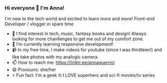 ### Hi everyone 👋 I'm Anna! 
I'm new to the tech world and excited to learn more and more! Front-end Developer / vlogger in spare time

- 🔭 I find interest in tech, music, fantasy books and design! Always looking for more chanllenges to get me out of my comfort zone.
- 🌱 I’m currently learning responsive development!
- 📹 In my free time, I make videos for youtube (since I was thirdteen!) and like take photos with my analogic camera.
- 📫 How to reach me: https://linktr.ee/annaguerrini
- 😄 Pronouns: she/her
- ⚡ Fun fact: I'm a geek 🤓 I LOVE superhero and sci-fi movies/tv series
